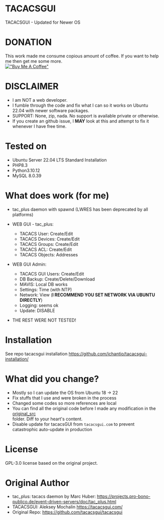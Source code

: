 # TACACSGUI
TACACSGUI - Updated for Newer OS

# DONATION
This work made me consume copious amount of coffee. If you want to help me then get me some more.  
[!["Buy Me A Coffee"](https://www.buymeacoffee.com/assets/img/custom_images/orange_img.png)](https://buymeacoffee.com/vlab)

# DISCLAIMER
- I am NOT a web developer.
- I fumble through the code and fix what I can so it works on Ubuntu 22.04 with newer software packages.
- SUPPORT: None, zip, nada. No support is available private or otherwise.
- If you create an github issue, I **MAY** look at this and attempt to fix it whenever I have free time.

# Tested on
- Ubuntu Server 22.04 LTS Standard Installation
- PHP8.3
- Python3.10.12
- MySQL 8.0.39

# What does work (for me)
- tac_plus daemon with spawnd (LWRES has been deprecated by all platforms)
- WEB GUI - tac_plus:
  - TACACS User: Create/Edit
  - TACACS Devices: Create/Edit
  - TACACS Groups: Create/Edit
  - TACACS ACL: Create/Edit
  - TACACS Objects: Addresses

- WEB GUI Admin:  
  - TACACS GUI Users: Create/Edit
  - DB Backup: Create/Delete/Download
  - MAVIS: Local DB works
  - Settings: Time (with NTP)
  - Network: View (**I RECOMMEND YOU SET NETWORK VIA UBUNTU DIRECTLY**)
  - Logging: seems ok
  - Update: DISABLE

- THE REST WERE NOT TESTED!

# Installation
See repo tacacsgui installation https://github.com/ichantio/tacacsgui-installation/

# What did you change?
- Mostly so I can update the OS from Ubuntu 18 -> 22
- Fix stuffs that I use and were broken in the process
- Changed some codes so more references are local
- You can find all the original code before I made any modification in the  
[original_src](original_src/)  
folder. Diff to your heart's content.
- Disable update for tacacsGUI from `tacacsgui.com` to prevent catastrophic auto-update in production

# License 
GPL-3.0 license based on the original project.

# Original Author
- tac_plus: tacacs daemon by Marc Huber: https://projects.pro-bono-publico.de/event-driven-servers/doc/tac_plus.html
- TACACSGUI: Aleksey Mochalin https://tacacsgui.com/
- Original Repo: https://github.com/tacacsgui/tacacsgui
